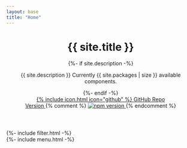 ```yaml
---
layout: base
title: "Home"
---
```


<div class="cover">

  <header class="cover__hero">
    <div class="cover__inner">
      <h1 class="cover__title">{{ site.title }}</h1>
      {%- if site.description -%}
        <p class="cover__desc">{{ site.description }} Currently {{ site.packages | size }} available components.</p>
      {%- endif -%}
      <div class="grid grid_auto grid_gap_sm flex_align_center">
        <div class="grid__item">
          <a href="http://github.com/{{ site.repository }}" class="button button_color_primary" target="_blank">
            {% include icon.html icon="github" %}
            <span class="button__item">GitHub Repo</span>
          </a>
        </div>
        <div class="grid__item">
          <a href="http://github.com/{{ site.repository }}/releases" class="cover__version" data-tooltip="View releases on Github" data-tooltip-pos="down-left" target="_blank">
              <span>Version</span>
              <span class="version-number loading" data-role="version"></span>
          </a>
          {% comment %}
          <a href="https://www.npmjs.com/package/vrembem" data-tooltip="View releases on Github" data-tooltip-pos="down-left" target="_blank">
            <img src="https://img.shields.io/npm/v/vrembem.svg" alt="npm version" />
          </a>
          {% endcomment %}
        </div>
      </div>
    </div>
  </header>

  <div id="listjs" class="cover__aside">
    <div class="cover__header spacing">
      {%- include filter.html -%}
    </div>
    <div class="cover__content">
      {%- include menu.html -%}
    </div>
  </div>

</div>
